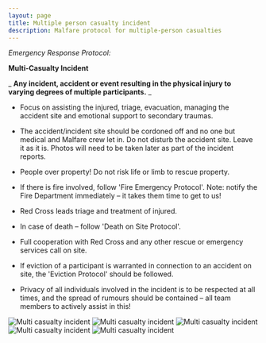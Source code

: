 ```yaml
---
layout: page
title: Multiple person casualty incident
description: Malfare protocol for multiple-person casualties
---
```

_Emergency Response Protocol:_

**Multi-Casualty Incident**

_ **Any incident, accident or event resulting in the physical injury to varying degrees of multiple participants.** _

- Focus on assisting the injured, triage, evacuation, managing the accident site and emotional support to secondary traumas.

- The accident/incident site should be cordoned off and no one but medical and Malfare crew let in. Do not disturb the accident site. Leave it as it is. Photos will need to be taken later as part of the incident reports.
- People over property! Do not risk life or limb to rescue property.
- If there is fire involved, follow 'Fire Emergency Protocol'. Note: notify the Fire Department immediately – it takes them time to get to us!
- Red Cross leads triage and treatment of injured.
- In case of death – follow 'Death on Site Protocol'.
- Full cooperation with Red Cross and any other rescue or emergency services call on site.
- If eviction of a participant is warranted in connection to an accident on site, the 'Eviction Protocol' should be followed.
- Privacy of all individuals involved in the incident is to be respected at all times, and the spread of rumours should be contained – all team members to actively assist in this!

![Multi casualty incident](img/mcic-1.png "multi-person casualty incident")
![Multi casualty incident](img/mcic-2.png "multi-person casualty incident")
![Multi casualty incident](img/mcic-3.png "multi-person casualty incident")
![Multi casualty incident](img/mcic-4.png "multi-person casualty incident")
![Multi casualty incident](img/mcic-5.png "multi-person casualty incident")

­­­
